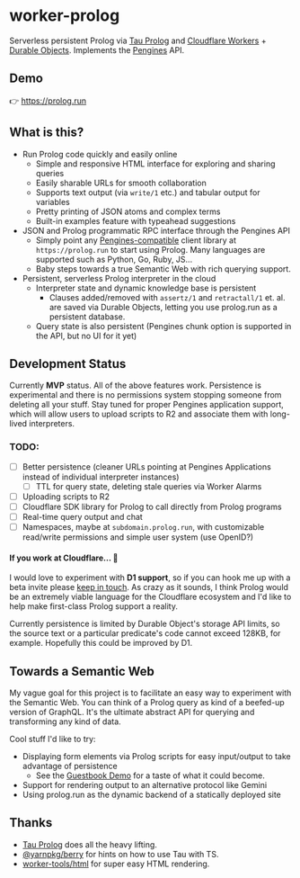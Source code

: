 # worker-prolog

Serverless persistent Prolog via [Tau Prolog](http://www.tau-prolog.org/) and [Cloudflare Workers](https://developers.cloudflare.com/workers/) + [Durable Objects](https://developers.cloudflare.com/workers/runtime-apis/durable-objects/). Implements the [Pengines](https://pengines.swi-prolog.org/docs/index.html) API.

## Demo

👉 https://prolog.run

## What is this?

- Run Prolog code quickly and easily online
	- Simple and responsive HTML interface for exploring and sharing queries
	- Easily sharable URLs for smooth collaboration
	- Supports text output (via `write/1` etc.) and tabular output for variables
	- Pretty printing of JSON atoms and complex terms
	- Built-in examples feature with typeahead suggestions
- JSON and Prolog programmatic RPC interface through the Pengines API
	- Simply point any [Pengines-compatible](https://github.com/SWI-Prolog/swish/tree/master/client) client library at `https://prolog.run` to start using Prolog. Many languages are supported such as Python, Go, Ruby, JS...
	- Baby steps towards a true Semantic Web with rich querying support.
- Persistent, serverless Prolog interpreter in the cloud
	- Interpreter state and dynamic knowledge base is persistent
		- Clauses added/removed with `assertz/1` and `retractall/1` et. al. are saved via Durable Objects, letting you use prolog.run as a persistent database.
	- Query state is also persistent (Pengines chunk option is supported in the API, but no UI for it yet)

## Development Status

Currently **MVP** status. All of the above features work. Persistence is experimental and there is no permissions system stopping someone from deleting all your stuff. Stay tuned for proper Pengines application support, which will allow users to upload scripts to R2 and associate them with long-lived interpreters.

### TODO:

- [ ] Better persistence (cleaner URLs pointing at Pengines Applications instead of individual interpreter instances)
	- [ ] TTL for query state, deleting stale queries via Worker Alarms
- [ ] Uploading scripts to R2
- [ ] Cloudflare SDK library for Prolog to call directly from Prolog programs
- [ ] Real-time query output and chat
- [ ] Namespaces, maybe at `subdomain.prolog.run`, with customizable read/write permissions and simple user system (use OpenID?)

#### If you work at Cloudflare... 🙏

I would love to experiment with **D1 support**, so if you can hook me up with a beta invite please [keep in touch](mailto:greg.roseberry@gmail.com). As crazy as it sounds, I think Prolog would be an extremely viable language for the Cloudflare ecosystem and I'd like to help make first-class Prolog support a reality.

Currently persistence is limited by Durable Object's storage API limits, so the source text or a particular predicate's code cannot exceed 128KB, for example. Hopefully this could be improved by D1.

## Towards a Semantic Web

My vague goal for this project is to facilitate an easy way to experiment with the Semantic Web. You can think of a Prolog query as kind of a beefed-up version of GraphQL. It's the ultimate abstract API for querying and transforming any kind of data.

Cool stuff I'd like to try:

- Displaying form elements via Prolog scripts for easy input/output to take advantage of persistence
	- See the [Guestbook Demo](https://prolog.run/?id=guestbook&src_text=%3A-+dynamic%28signed%2F3%29.%0D%0A%0D%0Asign%28By%2C+Msg%29+%3A-%0D%0A%09get_time%28T%29%2C%0D%0A%09findall%28X%2C+time_property%28T%2C+X%29%2C+Date%29%2C%0D%0A%09asserta%28signed%28By%2C+Date%2C+Msg%29%29.%0D%0A%0D%0A%25+%3F-+sign%28anonymous%2C+%27hello+%E4%B8%96%E7%95%8C%27%29.%0D%0A%25+%3F-+signed%28By%2C+Date%2C+Msg%29.&ask=) for a taste of what it could become.
- Support for rendering output to an alternative protocol like Gemini
- Using prolog.run as the dynamic backend of a statically deployed site

## Thanks

- [Tau Prolog](http://www.tau-prolog.org/) does all the heavy lifting.
- [@yarnpkg/berry](https://github.com/yarnpkg/berry/tree/master/packages/plugin-constraints/sources) for hints on how to use Tau with TS.
- [worker-tools/html](https://github.com/worker-tools/html) for super easy HTML rendering.
